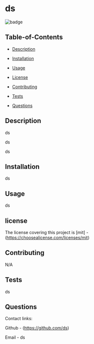 # ds

  
  ![badge](https://img.shields.io/badge/license-mit-blue)
    
  
 
  ## Table-of-Contents
  * [Description](#description)
  * [Installation](#installation)
  * [Usage](#usage)

  * [License](#license)
  * [Contributing](#contributing)
  * [Tests](#tests)
  * [Questions](#questions)
  
  ## Description

  ds

  ds

  ds
 
  ## Installation

  ds
 
  ## Usage

  ds

  
  ## license

  The license covering this project is 
    [mit] - (https://choosealicense.com/licenses/mit)
  
  ## Contributing
  
  N/A
 
  ## Tests

  ds
 
  ## Questions

  Contact links:

  Github - (https://github.com/ds)

  Email - ds

